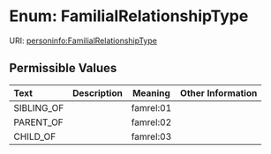 
# Enum: FamilialRelationshipType



URI: [personinfo:FamilialRelationshipType](https://w3id.org/linkml/examples/personinfo/FamilialRelationshipType)


## Permissible Values

| Text | Description | Meaning | Other Information |
| :--- | :---: | :---: | ---: |
| SIBLING_OF |  | famrel:01 |  |
| PARENT_OF |  | famrel:02 |  |
| CHILD_OF |  | famrel:03 |  |
